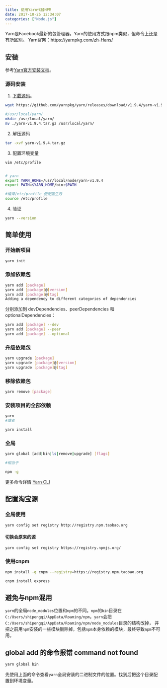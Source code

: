 ```yaml
---
title: 使用Yarn代替NPM
date: 2017-10-25 12:34:07
categories: ["Node.js"]
---
```

Yarn是Facebook最新的包管理器。Yarn的使用方式跟npm类似，但命令上还是有所区别。
Yarn官网：https://yarnpkg.com/zh-Hans/

<!-- more -->

## 安装
参考[Yarn官方安装文档](https://yarnpkg.com/zh-Hans/docs/install#windows-stable)。

### 源码安装

1. [下载源码](https://github.com/yarnpkg/yarn/releases)。
``` bash
wget https://github.com/yarnpkg/yarn/releases/download/v1.9.4/yarn-v1.9.4.tar.gz

#/usr/local/yarn/
mkdir /usr/local/yarn/
mv ./yarn-v1.9.4.tar.gz /usr/local/yarn/
```

2. 解压源码
``` bash
tar -xvf yarn-v1.9.4.tar.gz
```

3. 配置环境变量
``` bash
vim /etc/profile


# yarn
export YARN_HOME=/usr/local/node/yarn-v1.9.4
export PATH=$YARN_HOME/bin:$PATH

#编译/etc/profile 使配置生效
source /etc/profile
```

4. 验证
``` bash
yarn --version
```

## 简单使用

### 开始新项目
``` bash
yarn init
```

### 添加依赖包
``` bash
yarn add [package]
yarn add [package]@[version]
yarn add [package]@[tag]
Adding a dependency to different categories of dependencies
```
分别添加到 devDependencies、peerDependencies 和 optionalDependencies：
``` bash
yarn add [package] --dev
yarn add [package] --peer
yarn add [package] --optional
```
### 升级依赖包
``` bash
yarn upgrade [package]
yarn upgrade [package]@[version]
yarn upgrade [package]@[tag]
```
### 移除依赖包
``` bash
yarn remove [package]
```
### 安装项目的全部依赖
``` bash
yarn
#或者

yarn install
```

### 全局
``` bash
yarn global [add|bin|ls|remove|upgrade] [flags]

#相当于

npm -g
```
更多命令详情 [Yarn CLI](https://yarnpkg.com/zh-Hans/docs/cli/)

## 配置淘宝源

### 全局使用
``` bash
yarn config set registry http://registry.npm.taobao.org
```
#### 切换会原来的源
```bash
yarn config set registry https://registry.npmjs.org/
```

### 使用cnpm
``` bash
npm install -g cnpm --registry=https://registry.npm.taobao.org

cnpm install express
```

## 避免与npm混用

`yarn`的全局`node_modules`位置和`npm`的不同。`npm`的`bin`目录在`C:/Users/shipengqi/AppData/Roaming/npm`，`yarn`会把`C:/Users/shipengqi/AppData/Roaming/npm/node_modules`目录的结构改掉，
并把之前用`npm`安装的一些模块删除掉，包括`npm`本身依赖的模块，最终导致`npm`不可用。

## global add 的命令报错 command not found
```bash
yarn global bin
```
先使用上面的命令查看`yarn`全局安装的二进制文件的位置。找到后把这个目录配置到环境变量。
